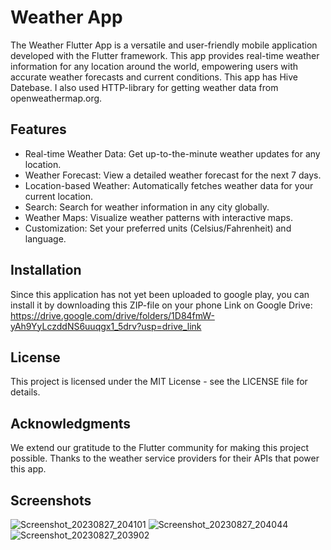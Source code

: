 # Weather App
The Weather Flutter App is a versatile and user-friendly mobile application developed with the Flutter framework. This app provides real-time weather information for any location around the world, empowering users with accurate weather forecasts and current conditions. This app has Hive Datebase. I also used HTTP-library for getting weather data from openweathermap.org.

## Features
- Real-time Weather Data: Get up-to-the-minute weather updates for any location.
- Weather Forecast: View a detailed weather forecast for the next 7 days.
- Location-based Weather: Automatically fetches weather data for your current location.
- Search: Search for weather information in any city globally.
- Weather Maps: Visualize weather patterns with interactive maps.
- Customization: Set your preferred units (Celsius/Fahrenheit) and language.

## Installation
Since this application has not yet been uploaded to google play, you can install it by downloading this ZIP-file on your phone 
Link on Google Drive: https://drive.google.com/drive/folders/1D84fmW-yAh9YyLczddNS6uuqgx1_5drv?usp=drive_link

## License
This project is licensed under the MIT License - see the LICENSE file for details.

## Acknowledgments
We extend our gratitude to the Flutter community for making this project possible.
Thanks to the weather service providers for their APIs that power this app.

## Screenshots
![Screenshot_20230827_204101](https://github.com/val3rkq/Weather/assets/87361814/360ede7e-bde1-4555-9691-8b36f03aebb1)
![Screenshot_20230827_204044](https://github.com/val3rkq/Weather/assets/87361814/af4f481f-7edc-48fd-8b67-05ec004ecd46)
![Screenshot_20230827_203902](https://github.com/val3rkq/Weather/assets/87361814/9c25664b-fc1f-43e1-abf1-96a8916e3262)

